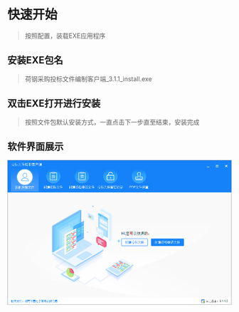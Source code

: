 # 快速开始
> 按照配置，装载EXE应用程序

 ## 安装EXE包名 
> 荷钢采购投标文件编制客户端_3.1.1_install.exe

 ## 双击EXE打开进行安装
> 按照文件包默认安装方式，一直点击下一步直至结束，安装完成

 ## 软件界面展示
![logo](../img/mainForm.png ':size=600x400')
